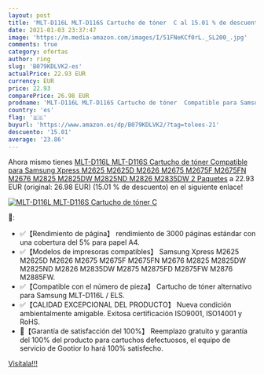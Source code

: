 ```yaml
---
layout: post
title: 'MLT-D116L MLT-D116S Cartucho de tóner  C al 15.01 % de descuento'
date: 2021-01-03 23:37:47
image: 'https://m.media-amazon.com/images/I/51FNeKCf0rL._SL200_.jpg'
comments: true
category: ofertas
author: ring
slug: 'B079KDLVK2-es'
actualPrice: 22.93 EUR
currency: EUR
price: 22.93
comparePrice: 26.98 EUR
prodname: 'MLT-D116L MLT-D116S Cartucho de tóner  Compatible para Samsung Xpress M2625 M2625D M2626 M2675 M2675F M2675FN M2676 M2825 M2825DW M2825ND M2826 M2835DW  2 Paquetes'
country: 'es'
flag: '🇪🇸'
buyurl: 'https://www.amazon.es/dp/B079KDLVK2/?tag=tolees-21'
descuento: '15.01'
average: '23.86'
---
```


Ahora mismo tienes [MLT-D116L MLT-D116S Cartucho de tóner  Compatible para Samsung Xpress M2625 M2625D M2626 M2675 M2675F M2675FN M2676 M2825 M2825DW M2825ND M2826 M2835DW  2 Paquetes](https://www.amazon.es/dp/B079KDLVK2/?tag=tolees-21) a 22.93 EUR (original: 26.98 EUR) (15.01 %  de descuento) en el siguiente enlace!

[![MLT-D116L MLT-D116S Cartucho de tóner  C](https://m.media-amazon.com/images/I/51FNeKCf0rL._SL200_.jpg)](https://www.amazon.es/dp/B079KDLVK2/?tag=tolees-21)

🔎:

- ✅【Rendimiento de página】 rendimiento de 3000 páginas estándar con una cobertura del 5% para papel A4.
- ✅【Modelos de impresoras compatibles】 Samsung Xpress M2625 M2625D M2626 M2675 M2675F M2675FN M2676 M2825 M2825DW M2825ND M2826 M2835DW M2875 M2875FD M2875FW M2876 M2885FW.
- ✅【Compatible con el número de pieza】 Cartucho de tóner alternativo para Samsung MLT-D116L / ELS.
- ✅【CALIDAD EXCEPCIONAL DEL PRODUCTO】 Nueva condición ambientalmente amigable. Exitosa certificación ISO9001, ISO14001 y RoHS.
- 💯【Garantía de satisfacción del 100%】 Reemplazo gratuito y garantía del 100% del producto para cartuchos defectuosos, el equipo de servicio de Gootior lo hará 100% satisfecho.

[Visítala!!!](https://www.amazon.es/dp/B079KDLVK2/?tag=tolees-21)
